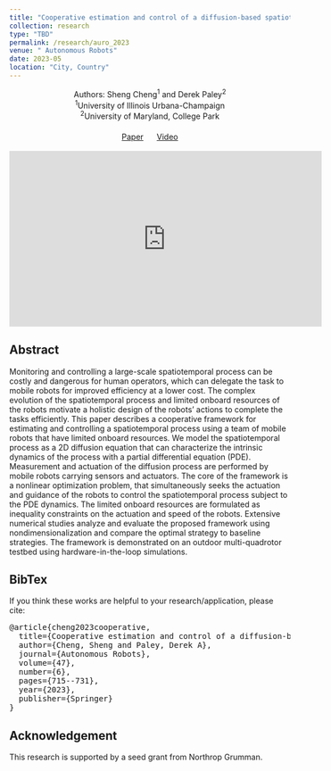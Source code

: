 ```yaml
---
title: "Cooperative estimation and control of a diffusion-based spatiotemporal process using mobile sensors and actuators"
collection: research
type: "TBD"
permalink: /research/auro_2023
venue: " Autonomous Robots"
date: 2023-05
location: "City, Country"
---
```


<div style="text-align: center;">
  Authors: Sheng Cheng<sup>1</sup> and Derek Paley<sup>2</sup>
</div>

<div style="text-align: center;">
  <sup>1</sup>University of Illinois Urbana-Champaign<br>
  <sup>2</sup>University of Maryland, College Park
</div>

<!-- Add custom CSS for centering the buttons -->
<style>
  .centered-buttons {
    text-align: center; /* Center-align the content */
    margin-top: 20px;   /* Add top margin for spacing */
  }

  .link-block {
    margin: 0 10px; /* Add spacing between buttons */
    display: inline-block; /* Ensure buttons are displayed inline */
  }
</style>

<!-- HTML for the centered buttons -->
<div class="centered-buttons">
  <span class="link-block">
    <a href="https://link.springer.com/article/10.1007/s10514-023-10105-9"
       class="external-link button is-normal is-rounded is-dark">
      <span class="icon">
          <i class="fas fa-file-pdf"></i>
      </span>
      <span>Paper</span>
    </a>
  </span>
  <span class="link-block">
    <a href="https://www.youtube.com/watch?v=i8Lms1cOoyI"
       class="external-link button is-normal is-rounded is-dark">
      <span class="icon">
          <i class="fab fa-youtube"></i>
      </span>
      <span>Video</span>
    </a>
  </span>
</div>

<br>
<iframe width="560" height="315" src="https://www.youtube.com/embed/i8Lms1cOoyI" title="YouTube video player" frameborder="0" allow="accelerometer; autoplay; clipboard-write; encrypted-media; gyroscope; picture-in-picture" allowfullscreen></iframe>

## Abstract
Monitoring and controlling a large-scale spatiotemporal process can be costly and dangerous for human operators, which can delegate the task to mobile robots for improved efficiency at a lower cost. The complex evolution of the spatiotemporal process and limited onboard resources of the robots motivate a holistic design of the robots’ actions to complete the tasks efficiently. This paper describes a cooperative framework for estimating and controlling a spatiotemporal process using a team of mobile robots that have limited onboard resources. We model the spatiotemporal process as a 2D diffusion equation that can characterize the intrinsic dynamics of the process with a partial differential equation (PDE). Measurement and actuation of the diffusion process are performed by mobile robots carrying sensors and actuators. The core of the framework is a nonlinear optimization problem, that simultaneously seeks the actuation and guidance of the robots to control the spatiotemporal process subject to the PDE dynamics. The limited onboard resources are formulated as inequality constraints on the actuation and speed of the robots. Extensive numerical studies analyze and evaluate the proposed framework using nondimensionalization and compare the optimal strategy to baseline strategies. The framework is demonstrated on an outdoor multi-quadrotor testbed using hardware-in-the-loop simulations.

## BibTex
If you think these works are helpful to your research/application, please cite:
<pre>
@article{cheng2023cooperative,
  title={Cooperative estimation and control of a diffusion-based spatiotemporal process using mobile sensors and actuators},
  author={Cheng, Sheng and Paley, Derek A},
  journal={Autonomous Robots},
  volume={47},
  number={6},
  pages={715--731},
  year={2023},
  publisher={Springer}
}
</pre>

## Acknowledgement
This research is supported by a seed grant from Northrop Grumman.

